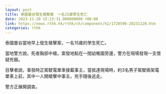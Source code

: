 ```yaml
---
layout: post
title: 泰國曼谷發生槍擊案　一名15歲學生死亡
date: 2023-11-20 15:23:31.000000000 +08:00
link: https://news.rthk.hk/rthk/ch/component/k2/1728596-20231120.htm
categories: rthk
---
```


泰國曼谷當地早上發生槍擊案，一名15歲的學生死亡。 

當地警方說，死者胸部中槍。案發地點在一間幼稚園旁邊，警方在現場發現一支懷疑兇器。

目擊者說，事發時正駕駛電單車接載事主，當抵達現場時，約3名男子駕駛兩架電單車上前，其中一人開槍擊中事主。兇手隨後逃走。

警方正展開調查。
